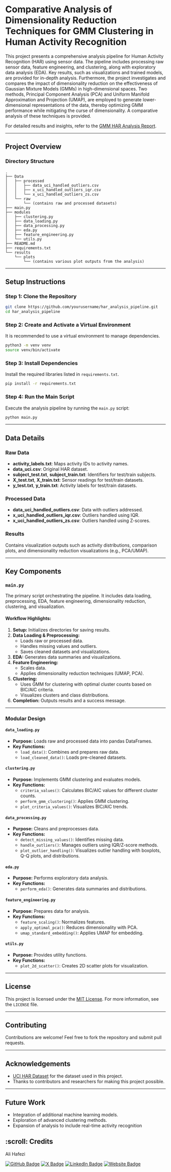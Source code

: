 # Comparative Analysis of Dimensionality Reduction Techniques for GMM Clustering in Human Activity Recognition

This project presents a comprehensive analysis pipeline for Human Activity Recognition (HAR) using sensor data. The pipeline includes processing raw sensor data, feature engineering, and clustering, along with exploratory data analysis (EDA). Key results, such as visualizations and trained models, are provided for in-depth analysis. Furthermore, the project investigates and compares the impact of dimensionality reduction on the effectiveness of Gaussian Mixture Models (GMMs) in high-dimensional spaces. Two methods, Principal Component Analysis (PCA) and Uniform Manifold Approximation and Projection (UMAP), are employed to generate lower-dimensional representations of the data, thereby optimizing GMM performance while mitigating the curse of dimensionality. A comparative analysis of these techniques is provided.

For detailed results and insights, refer to the [GMM HAR Analysis Report](https://alihafezi.site/uci-har-gaussian-mixture-models/).

---

## Project Overview

### Directory Structure

```
.
├── Data
│   ├── processed
│   │   ├── data_uci_handled_outliers.csv
│   │   ├── x_uci_handled_outliers_iqr.csv
│   │   └── x_uci_handled_outliers_zs.csv
│   └── raw
│       └── (contains raw and processed datasets)
├── main.py
├── modules
│   ├── clustering.py
│   ├── data_loading.py
│   ├── data_processing.py
│   ├── eda.py
│   ├── feature_engineering.py
│   └── utils.py
├── README.md
├── requirements.txt
└── results
    └── plots
        └── (contains various plot outputs from the analysis)
```

---

## Setup Instructions

### Step 1: Clone the Repository

```bash
git clone https://github.com/yourusername/har_analysis_pipeline.git
cd har_analysis_pipeline
```

### Step 2: Create and Activate a Virtual Environment

It is recommended to use a virtual environment to manage dependencies.

```bash
python3 -m venv venv
source venv/bin/activate
```

### Step 3: Install Dependencies

Install the required libraries listed in `requirements.txt`.

```bash
pip install -r requirements.txt
```

### Step 4: Run the Main Script

Execute the analysis pipeline by running the `main.py` script:

```bash
python main.py
```

---

## Data Details

### Raw Data
- **activity_labels.txt**: Maps activity IDs to activity names.
- **data_uci.csv**: Original HAR dataset.
- **subject_test.txt**, **subject_train.txt**: Identifiers for test/train subjects.
- **X_test.txt**, **X_train.txt**: Sensor readings for test/train datasets.
- **y_test.txt**, **y_train.txt**: Activity labels for test/train datasets.

### Processed Data
- **data_uci_handled_outliers.csv**: Data with outliers addressed.
- **x_uci_handled_outliers_iqr.csv**: Outliers handled using IQR.
- **x_uci_handled_outliers_zs.csv**: Outliers handled using Z-scores.

### Results
Contains visualization outputs such as activity distributions, comparison plots, and dimensionality reduction visualizations (e.g., PCA/UMAP).

---

## Key Components

### `main.py`

The primary script orchestrating the pipeline. It includes data loading, preprocessing, EDA, feature engineering, dimensionality reduction, clustering, and visualization.

#### Workflow Highlights:
1. **Setup:** Initializes directories for saving results.
2. **Data Loading & Preprocessing:**
   - Loads raw or processed data.
   - Handles missing values and outliers.
   - Saves cleaned datasets and visualizations.
3. **EDA:** Generates data summaries and visualizations.
4. **Feature Engineering:**
   - Scales data.
   - Applies dimensionality reduction techniques (UMAP, PCA).
5. **Clustering:**
   - Uses GMM for clustering with optimal cluster counts based on BIC/AIC criteria.
   - Visualizes clusters and class distributions.
6. **Completion:** Outputs results and a success message.

---

### Modular Design

#### `data_loading.py`
- **Purpose:** Loads raw and processed data into pandas DataFrames.
- **Key Functions:**
  - `load_data()`: Combines and prepares raw data.
  - `load_cleaned_data()`: Loads pre-cleaned datasets.

#### `clustering.py`
- **Purpose:** Implements GMM clustering and evaluates models.
- **Key Functions:**
  - `criteria_values()`: Calculates BIC/AIC values for different cluster counts.
  - `perform_gmm_clustering()`: Applies GMM clustering.
  - `plot_criteria_values()`: Visualizes BIC/AIC trends.

#### `data_processing.py`
- **Purpose:** Cleans and preprocesses data.
- **Key Functions:**
  - `detect_missing_values()`: Identifies missing data.
  - `handle_outliers()`: Manages outliers using IQR/Z-score methods.
  - `plot_outlier_handling()`: Visualizes outlier handling with boxplots, Q-Q plots, and distributions.

#### `eda.py`
- **Purpose:** Performs exploratory data analysis.
- **Key Functions:**
  - `perform_eda()`: Generates data summaries and distributions.

#### `feature_engineering.py`
- **Purpose:** Prepares data for analysis.
- **Key Functions:**
  - `feature_scaling()`: Normalizes features.
  - `apply_optimal_pca()`: Reduces dimensionality with PCA.
  - `umap_standard_embedding()`: Applies UMAP for embedding.

#### `utils.py`
- **Purpose:** Provides utility functions.
- **Key Functions:**
  - `plot_2d_scatter()`: Creates 2D scatter plots for visualization.

---

## License

This project is licensed under the [MIT License](./LICENSE). For more information, see the `LICENSE` file.

---

## Contributing

Contributions are welcome! Feel free to fork the repository and submit pull requests.

---

## Acknowledgements

- [UCI HAR Dataset](https://archive.ics.uci.edu/dataset/240/human+activity+recognition+using+smartphones) for the dataset used in this project.
- Thanks to contributors and researchers for making this project possible.

---

## Future Work

- Integration of additional machine learning models.
- Exploration of advanced clustering methods.
- Expansion of analysis to include real-time activity recognition<!-- CREDITS -->


<h2 id="credits"> :scroll: Credits</h2>

Ali Hafezi

[![GitHub Badge](https://img.shields.io/badge/GitHub-100000?style=for-the-badge&logo=github&logoColor=white)](https://github.com/hafezi-ali)
[![X Badge](https://img.shields.io/badge/X-000000?style=for-the-badge&logo=x&logoColor=white)](https://x.com/hafezi_alii)
[![LinkedIn Badge](https://img.shields.io/badge/LinkedIn-0077B5?style=for-the-badge&logo=linkedin&logoColor=white)](https://www.linkedin.com/in/alihafezii/)
[![Website Badge](https://img.shields.io/badge/Website-4285F4?style=for-the-badge&logo=world&logoColor=white)](https://alihafezi.site)

